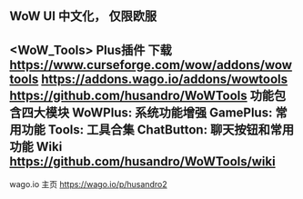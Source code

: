 WoW UI 中文化， 仅限欧服
-----------------------

<WoW_Tools> Plus插件
下载
  https://www.curseforge.com/wow/addons/wowtools
  https://addons.wago.io/addons/wowtools
  https://github.com/husandro/WoWTools
功能包含四大模块
  WoWPlus: 系统功能增强
  GamePlus: 常用功能
  Tools: 工具合集
  ChatButton: 聊天按钮和常用功能
Wiki
  https://github.com/husandro/WoWTools/wiki
------------------------

wago.io 主页
https://wago.io/p/husandro2
